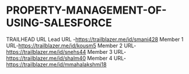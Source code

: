# PROPERTY-MANAGEMENT-OF-USING-SALESFORCE
TRAILHEAD URL
Lead URL -https://trailblazer.me/id/smani428
Member 1 URL-https://trailblazer.me/id/kousm5
Member 2 URL-https://trailblazer.me/id/snehs44
Member 3 URL-https://trailblazer.me/id/shalm40
Member 4 URL-https://trailblazer.me/id/mmahalakshmi18
